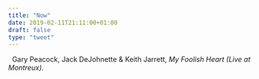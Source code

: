 ```yaml
---
title: "Now"
date: 2019-02-11T21:11:00+01:00
draft: false
type: "tweet"
---
```

<a href="https://itunes.apple.com/fr/album/my-foolish-heart-live-at-montreux/263899063" type="application/rss+xml" class="iconfont icon-music" title="rss"></a> &nbsp; Gary Peacock, Jack DeJohnette & Keith Jarrett, *My Foolish Heart (Live at Montreux)*.

